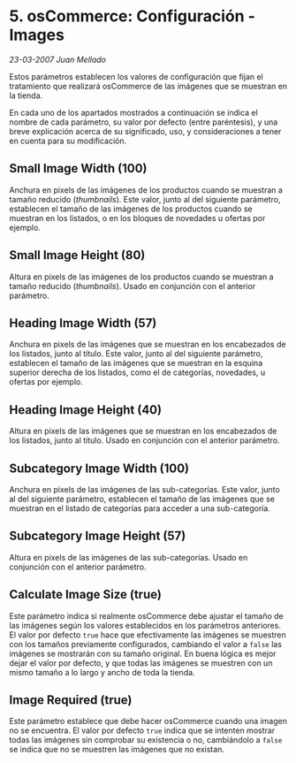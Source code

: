 # 5. osCommerce: Configuración - Images

_23-03-2007_ _Juan Mellado_

Estos parámetros establecen los valores de configuración que fijan el tratamiento que realizará osCommerce de las imágenes que se muestran en la tienda.

En cada uno de los apartados mostrados a continuación se indica el nombre de cada parámetro, su valor por defecto (entre paréntesis), y una breve explicación acerca de su significado, uso, y consideraciones a tener en cuenta para su modificación.

## Small Image Width (100)

Anchura en pixels de las imágenes de los productos cuando se muestran a tamaño reducido (_thumbnails_). Este valor, junto al del siguiente parámetro, establecen el tamaño de las imágenes de los productos cuando se muestran en los listados, o en los bloques de novedades u ofertas por ejemplo.

## Small Image Height (80)

Altura en pixels de las imágenes de los productos cuando se muestran a tamaño reducido (_thumbnails_). Usado en conjunción con el anterior parámetro.

## Heading Image Width (57)

Anchura en pixels de las imágenes que se muestran en los encabezados de los listados, junto al título. Este valor, junto al del siguiente parámetro, establecen el tamaño de las imágenes que se muestran en la esquina superior derecha de los listados, como el de categorías, novedades, u ofertas por ejemplo.

## Heading Image Height (40)

Altura en pixels de las imágenes que se muestran en los encabezados de los listados, junto al título. Usado en conjunción con el anterior parámetro.

## Subcategory Image Width (100)

Anchura en pixels de las imágenes de las sub-categorías. Este valor, junto al del siguiente parámetro, establecen el tamaño de las imágenes que se muestran en el listado de categorías para acceder a una sub-categoría.

## Subcategory Image Height (57)

Altura en pixels de las imágenes de las sub-categorías. Usado en conjunción con el anterior parámetro.

## Calculate Image Size (true)

Este parámetro indica si realmente osCommerce debe ajustar el tamaño de las imágenes según los valores establecidos en los parámetros anteriores. El valor por defecto ```true``` hace que efectivamente las imágenes se muestren con los tamaños previamente configurados, cambiando el valor a ```false``` las imágenes se mostrarán con su tamaño original. En buena lógica es mejor dejar el valor por defecto, y que todas las imágenes se muestren con un mismo tamaño a lo largo y ancho de toda la tienda.

## Image Required (true)

Este parámetro establece que debe hacer osCommerce cuando una imagen no se encuentra. El valor por defecto ```true``` indica que se intenten mostrar todas las imágenes sin comprobar su existencia o no, cambiándolo a ```false``` se indica que no se muestren las imágenes que no existan.
